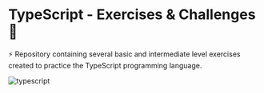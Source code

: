 # TypeScript - Exercises & Challenges 🦕

⚡ Repository containing several basic and intermediate level exercises created to practice the TypeScript programming language.
<br>

![typescript](https://github.com/josi-lima/typescript-exercises/assets/108018406/0e336c20-b993-4e0b-9c6d-e19251812c04)
